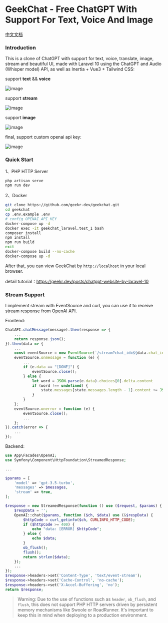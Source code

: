 # GeekChat - Free ChatGPT With Support For Text, Voice And Image

[中文文档](https://github.com/geekr-dev/geekchat/blob/main/README.zh.md)

### Introduction

This is a clone of ChatGPT with support for text, voice, translate, image, stream and beautiful UI, made with Laravel 10 using the ChatGPT and Audio (Whisper model) API, as well as Inertia + Vue3 + Tailwind CSS:

support **text** && **voice**

![image](https://user-images.githubusercontent.com/114386672/228307100-db3e1b36-2333-4b89-8098-cc12481eb09f.png)

support **stream**

![image](https://user-images.githubusercontent.com/114386672/228307597-48e49837-cd77-455b-81e0-d0067d80e07c.png)

support **image**

![image](https://user-images.githubusercontent.com/114386672/228308342-ad40abd8-1cf8-4c64-ac5b-dc630d9caf7e.png)

final, support custom openai api key:

![image](https://user-images.githubusercontent.com/114386672/228308868-8aa94f34-7ffb-43c7-bcb4-5fe9f102df60.png)

### Quick Start

1、PHP HTTP Server

```bash
php artisan serve
npm run dev
```

2、Docker

```bash
git clone https://github.com/geekr-dev/geekchat.git
cd geekchat
cp .env.example .env
# config OPENAI_API_KEY
docker-compose up -d
docker exec -it geekchat_laravel.test_1 bash
composer install
npm install
npm run build
exit
docker-compose build --no-cache
docker-compose up -d
```

After that, you can view GeekChat by `http://localhost` in your local browser.

detail tutorial：<https://geekr.dev/posts/chatgpt-website-by-laravel-10>

### Stream Support

I implement stream with EventSource and curl, you can use it to receive stream response from OpenAI API.

Frontend:

```js
ChatAPI.chatMessage(message).then(response => {
    ...
    return response.json();
}).then(data => {
    ...
    const eventSource = new EventSource(`/stream?chat_id=${data.chat_id}`);
    eventSource.onmessage = function (e) {
        ...
        if (e.data == "[DONE]") {
            eventSource.close();
        } else {
            let word = JSON.parse(e.data).choices[0].delta.content
            if (word !== undefined) {
                state.messages[state.messages.length - 1].content += JSON.parse(e.data).choices[0].delta.content
            }
        }
    };
    eventSource.onerror = function (e) {
        eventSource.close();
        ...
    };
}).catch(error => {
    ...
});
```

Backend:

```php
use App\Facades\OpenAI;
use Symfony\Component\HttpFoundation\StreamedResponse;

...

$params = [
    'model' => 'gpt-3.5-turbo',
    'messages' => $messages,
    'stream' => true,
];

$response = new StreamedResponse(function () use ($request, $params) {
    $respData = '';
    OpenAI::chat($params, function ($ch, $data) use (&$respData) {
        $httpCode = curl_getinfo($ch, CURLINFO_HTTP_CODE);
        if ($httpCode >= 400) {
            echo "data: [ERROR] $httpCode";
        } else {
            echo $data;
        }
        ob_flush();
        flush();
        return strlen($data);
    });
    ...
});
$response->headers->set('Content-Type', 'text/event-stream');
$response->headers->set('Cache-Control', 'no-cache');
$response->headers->set('X-Accel-Buffering', 'no');
return $response;
```

> Warning: Due to the use of functions such as `header`, `ob_flush`, and `flush`, this does not support PHP HTTP servers driven by persistent memory mechanisms like Swoole or RoadRunner. It's important to keep this in mind when deploying to a production environment.
